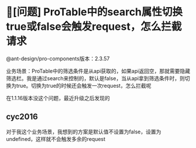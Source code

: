 # 🧐[问题] ProTable中的search属性切换true或false会触发request，怎么拦截请求

@ant-design/pro-components版本：2.3.57

业务场景：ProTable中的筛选条件是从api获取的，如果api返回空，那就需要隐藏筛选栏。我是通过search来控制的，默认是false，当从api拿到筛选条件时，则切换为true。切换为true的时候还会触发一次request，怎么拦截呢

在1.1.16版本没这个问题，最近升级之后发现的

## cyc2016

对于我这个业务场景，我想到的方案是默认值不设置为false，设置为undefined，这样就不会触发多余的request
